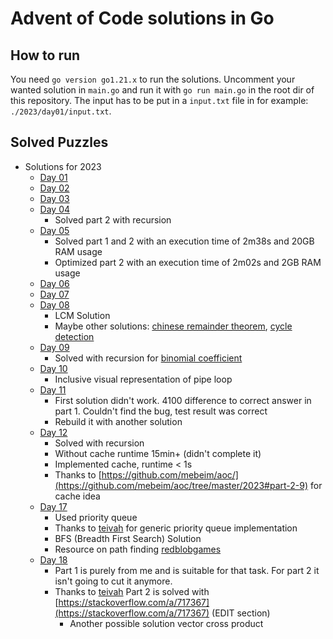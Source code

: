 # Advent of Code solutions in Go
## How to run
You need `go version go1.21.x` to run the solutions.
Uncomment your wanted solution in `main.go` and run it with `go run main.go` in the root dir of this repository.
The input has to be put in a `input.txt` file in for example: `./2023/day01/input.txt`.
## Solved Puzzles
- Solutions for 2023
  - [Day 01](2023/day01/count.go)
  - [Day 02](2023/day02/games.go) 
  - [Day 03](2023/day03/engine.go) 
  - [Day 04](2023/day04/scratchcards.go)
    - Solved part 2 with recursion
  - [Day 05](2023/day05/garden.go)
    - Solved part 1 and 2 with an execution time of 2m38s and 20GB RAM usage
    - Optimized part 2 with an execution time of 2m02s and 2GB RAM usage
  - [Day 06](2023/day06/race.go)
  - [Day 07](2023/day07/camel.go)
  - [Day 08](2023/day08/nodes.go)
    - LCM Solution
    - Maybe other solutions: [chinese remainder theorem](https://en.wikipedia.org/wiki/Chinese_remainder_theorem), [cycle detection](https://en.wikipedia.org/wiki/Cycle_detection#Tortoise_and_hare)
  - [Day 09](2023/day09/history.go)
    - Solved with recursion for [binomial coefficient](https://en.wikipedia.org/wiki/Binomial_coefficient#Pascal's_triangle)
  - [Day 10](2023/day10/pipes.go)
    - Inclusive visual representation of pipe loop
  - [Day 11](2023/day11/galaxy.go)
    - First solution didn't work. 4100 difference to correct answer in part 1. Couldn't find the bug, test result was correct
    - Rebuild it with another solution
  - [Day 12](2023/day12/spring.go)
    - Solved with recursion
    - Without cache runtime 15min+ (didn't complete it)
    - Implemented cache, runtime < 1s
    - Thanks to [https://github.com/mebeim/aoc/](https://github.com/mebeim/aoc/tree/master/2023#part-2-9) for cache idea
  - [Day 17](2023/day17/crucible.go)
    - Used priority queue
    - Thanks to [teivah](https://github.com/teivah/advent-of-code/blob/lib/lib_ds_pq.go) for generic priority queue implementation
    - BFS (Breadth First Search) Solution
    - Resource on path finding [redblobgames](https://www.redblobgames.com/pathfinding/a-star/introduction.html)
  - [Day 18](2023/day18/dig.go)
    - Part 1 is purely from me and is suitable for that task. For part 2 it isn't going to cut it anymore.
    - Thanks to [teivah](https://github.com/teivah/) Part 2 is solved with [https://stackoverflow.com/a/717367](https://stackoverflow.com/a/717367) (EDIT section)
      - Another possible solution vector cross product